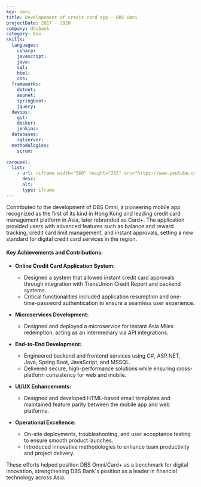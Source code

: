 ```yaml
---
key: omni
title: Developement of credit card app - DBS Omni
projectDate: 2017 - 2020
company: dbsbank
category: Dev
skills:
  languages:
    csharp:
    javascript:
    java:
    sql:
    html:
    css:
  frameworks:
    dotnet:
    aspnet:
    springboot:
    jquery:
  devops:
    git:
    docker:
    jenkins:
  databases:
    sqlserver:
  methodologies:
    scrum:
      
carousel:
  list:
    - url: <iframe width="560" height="315" src="https://www.youtube.com/embed/70n-XP0NWw0?si=OCtlQcjrKeJhXxZ5" title="YouTube video player" frameborder="0" allow="accelerometer; autoplay; clipboard-write; encrypted-media; gyroscope; picture-in-picture; web-share" referrerpolicy="strict-origin-when-cross-origin" allowfullscreen></iframe>
      desc: 
      alt:
      type: iframe
---
```


Contributed to the development of DBS Omni, a pioneering mobile app recognized as the first of its kind in Hong Kong and leading credit card management platform in Asia, later rebranded as Card+. The application provided users with advanced features such as balance and reward tracking, credit card limit management, and instant approvals, setting a new standard for digital credit card services in the region.
#### Key Achievements and Contributions:  

- **Online Credit Card Application System:**
  - Designed a system that allowed instant credit card approvals through integration with TransUnion Credit Report and backend systems.  
  - Critical functionalities included application resumption and one-time-password authentication to ensure a seamless user experience.  

- **Microservices Development:**
  - Designed and deployed a microservice for instant Asia Miles redemption, acting as an intermediary via API integrations. 

- **End-to-End Development:** 
  - Engineered backend and frontend services using C#, ASP.NET, Java, Spring Boot, JavaScript, and MSSQL. 
  - Delivered secure, high-performance solutions while ensuring cross-platform consistency for web and mobile. 

- **UI/UX Enhancements:**
  - Designed and developed HTML-based email templates and maintained feature parity between the mobile app and web platforms.

- **Operational Excellence:**  
  - On-site deployments, troubleshooting, and user acceptance testing to ensure smooth product launches.  
  - Introduced innovative methodologies to enhance team productivity and project delivery.

These efforts helped position DBS Omni/Card+ as a benchmark for digital innovation, strengthening DBS Bank's position as a leader in financial technology across Asia.

